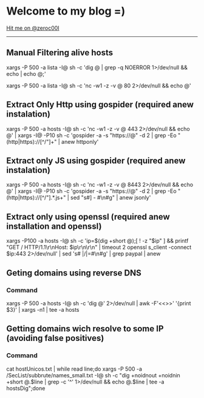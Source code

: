 # Welcome to my blog =)

<a href="https://twitter.com/zeroc00I?ref_src=twsrc%5Etfw" class="twitter-follow-button" data-show-count="false">Hit me on @zeroc00I</a><script async src="https://platform.twitter.com/widgets.js" charset="utf-8"></script>

---
## Manual Filtering alive hosts

xargs -P 500 -a lista -I@ sh -c 'dig @ | grep -q NOERROR 1>/dev/null && echo | echo @;'

xargs -P 500 -a lista -I@ sh -c 'nc -w1 -z -v @ 80 2>/dev/null && echo @'

## Extract Only Http using gospider (required anew instalation)

xargs -P 500 -a hosts -I@ sh -c 'nc -w1 -z -v @ 443 2>/dev/null && echo @' | xargs -I@ -P10 sh -c 'gospider -a -s "https://@" -d 2 | grep -Eo "(http|https)://[^/\"]+" | anew httponly'

## Extract only JS using gospider (required anew instalation)

xargs -P 500 -a hosts -I@ sh -c 'nc -w1 -z -v @ 8443 2>/dev/null && echo @' | xargs -I@ -P10 sh -c 'gospider -a -s "https://@" -d 2 | grep -Eo "(http|https)://[^/\"].*.js+" | sed "s#\] \- #\n#g" | anew jsonly'

## Extract only using openssl (required anew installation and openssl)
xargs -P100 -a hosts -I@ sh -c 'ip=$(dig +short @);[ ! -z "$ip" ] && printf "GET / HTTP/1.1\r\nHost: $ip\r\n\r\n" | timeout 2 openssl s_client -connect $ip:443 2>/dev/null' | sed 's# \|/\|=#\n#g' | grep paypal | anew

## Geting domains using reverse DNS

### Command

xargs -P 500 -a hosts -I@ sh -c 'dig @' 2>/dev/null | awk -F'<<>>' '{print $3}' | xargs -n1 | tee -a hosts

## Getting domains wich resolve to some IP (avoiding false positives)

### Command

cat hostUnicos.txt | while read line;do xargs -P 500 -a /SecList/subbrute/names_small.txt -I@ sh -c "dig +noidnout +noidnin +short @.$line | grep -c '^' 1>/dev/null && echo @.$line | tee -a hostsDig";done
